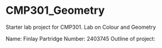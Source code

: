 # CMP301_Geometry
Starter lab project for CMP301. Lab on Colour and Geometry

Name: Finlay Partridge
Number: 2403745
Outline of project: 
